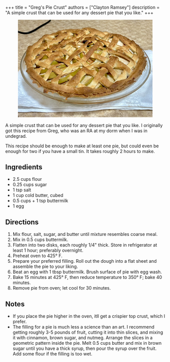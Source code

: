 +++
title = "Greg's Pie Crust"
authors = ["Clayton Ramsey"]
description = "A simple crust that can be used for any dessert pie that you like."
+++

<figure>

![](gregs-pie-crust.jpg)

</figure>

A simple crust that can be used for any dessert pie that you like. I
originally got this recipe from Greg, who was an RA at my dorm when I
was in undegrad.

This recipe should be enough to make at least one pie, but could even be
enough for two if you have a small tin. It takes roughly 2 hours to
make.

## Ingredients

- 2.5 cups flour
- 0.25 cups sugar
- 1 tsp salt
- 1 cup cold butter, cubed
- 0.5 cups + 1 tsp buttermilk
- 1 egg

## Directions

1.  Mix flour, salt, sugar, and butter until mixture resembles coarse
    meal.
2.  Mix in 0.5 cups buttermilk.
3.  Flatten into two disks, each roughly 1/4" thick. Store in
    refrigerator at least 1 hour; preferably overnight.
4.  Preheat oven to 425° F.
5.  Prepare your preferred filling. Roll out the dough into a flat sheet
    and assemble the pie to your liking.
6.  Beat an egg with 1 tbsp buttermilk. Brush surface of pie with egg
    wash.
7.  Bake 15 minutes at 425° F, then reduce temperature to 350° F; bake
    40 minutes.
8.  Remove pie from oven; let cool for 30 minutes.

## Notes

- If you place the pie higher in the oven, itll get a crispier top
  crust, which I prefer.
- The filling for a pie is much less a science than an art. I
  recommend getting roughly 3-5 pounds of fruit, cutting it into thin
  slices, and mixing it with cinnamon, brown sugar, and nutmeg.
  Arrange the slices in a geometric pattern inside the pie. Melt 0.5
  cups butter and mix in brown sugar until you have a thick syrup,
  then pour the syrup over the fruit.
  Add some flour if the filling is too wet.
